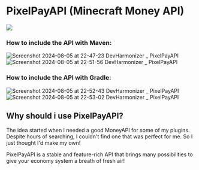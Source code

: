 # PixelPayAPI (Minecraft Money API)
[![](https://jitpack.io/v/DevHarmonizer/PixelPayAPI.svg)](https://jitpack.io/#DevHarmonizer/PixelPayAPI)

### How to include the API with Maven:
![Screenshot 2024-08-05 at 22-47-23 DevHarmonizer _ PixelPayAPI](https://github.com/user-attachments/assets/f7745c63-dae2-49cf-944c-bb16098b93d2)
![Screenshot 2024-08-05 at 22-51-56 DevHarmonizer _ PixelPayAPI](https://github.com/user-attachments/assets/c0ff4d88-23b7-455a-8e3d-4c430d732bf6)

### How to include the API with Gradle:
![Screenshot 2024-08-05 at 22-52-43 DevHarmonizer _ PixelPayAPI](https://github.com/user-attachments/assets/dca305e9-0ae0-405f-a764-9fa4a2aeba98)
![Screenshot 2024-08-05 at 22-53-02 DevHarmonizer _ PixelPayAPI](https://github.com/user-attachments/assets/70def5c4-18b5-4224-8be8-09affe17b202)

## Why should i use PixelPayAPI?

The idea started when I needed a good MoneyAPI for some of my plugins. Despite hours of searching, I couldn't find one that was perfect for me. So I just thought I'd make my own!

PixelPayAPI is a stable and feature-rich API that brings many possibilities to give your economy system a breath of fresh air!
